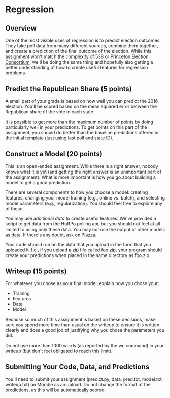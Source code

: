 
Regression
===============

Overview
---------------

One of the most visible uses of regression is to predict election
outcomes.  They take poll data from many different sources, combine
them together, and create a prediction of the final outcome of the
election.  While this assignment won't match the complexity of
[538](http://fivethirtyeight.com/) or
[Princeton Election Consortium](http://election.princeton.edu/), we'll
be doing the same thing and hopefully also getting a better
understanding of how to create useful features for regression
problems.

Predict the Republican Share (5 points)
----------------------------

A small part of your grade is based on how well you can predict the
2016 election.  You'll be scored based on the mean squared error between the
Republican share of the vote in each state.  

It is possible to get more than the maximum number of points by doing
particularly well in your predictions.  To get points on this part of
the assignment, you should do better than the baseline predictions
offered in the initial template (just using last poll and state ID).

Construct a Model (20 points)
-------------------------------

This is an open-ended assignment.  While there is a right answer,
nobody knows what it is yet (and getting the right answer is an
unimportant part of the assignment).  What is more important is how
you go about building a model to get a good prediction.

There are several components to how you choose a model: creating
features, changing your model training (e.g., online vs. batch), and
selecting model parameters (e.g., regularization).  You should feel
free to explore any of these.

You may use additional *data* to create useful features.  We've
provided a script to get data from the HuffPo polling api, but you
should not feel at all limited to using only these data.  You may not
use the output of other models as data.  If there's any doubt, ask on
Piazza.

Your code should run on the data that you upload in the form that you
uploaded it.  I.e., if you upload a zip file called foo.zip, your
program should create your predictions when placed in the same
directory as foo.zip.

Writeup (15 points)
-----------------------

For whatever you chose as your final model, explain how you chose
your:
* Training
* Features
* Data
* Model

Because so much of this assignment is based on these decisions, make
sure you spend more time than usual on the writeup to ensure it is
written clearly and does a good job of justifying why you chose the
parameters you did.

Do not use more than 1000 words (as reported by the wc command) in
your writeup (but don't feel obligated to reach this limit).

Submitting Your Code, Data, and Predictions
-----------------------

You'll need to submit your assignment (predict.py, data, pred.txt,
model.txt, writeup.txt) on Moodle as an upload.  Do not change the
format of the predictions, as this will be automatically scored.
